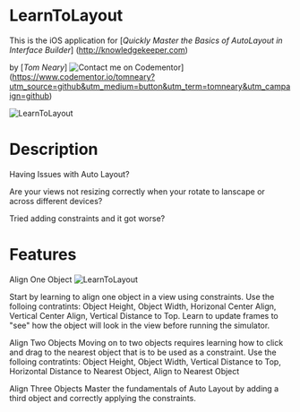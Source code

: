 # LearnToLayout

This is the iOS application for
[*Quickly Master the Basics of AutoLayout in Interface Builder*] (http://knowledgekeeper.com)

by [*Tom Neary*] 
![Contact me on Codementor](https://cdn.codementor.io/badges/contact_me_github.svg)](https://www.codementor.io/tomneary?utm_source=github&utm_medium=button&utm_term=tomneary&utm_campaign=github)

![LearnToLayout](https://www.knowledgekeeper.com/assets/images/githubProjects/LearnToLayout_01.png)


# Description

Having Issues with Auto Layout? 

Are your views not resizing correctly when your rotate to lanscape or across different devices?

Tried adding constraints and it got worse?

# Features

Align One Object
![LearnToLayout](https://www.knowledgekeeper.com/assets/images/githubProjects/LearnToLayout_02.png)

Start by learning to align one object in a view using constraints. Use the folloing contratints: Object Height, Object Width, Horizonal Center Align, Vertical Center Align, Vertical Distance to Top. Learn to update frames to "see" how the object will look in the view before running the simulator. 


Align Two Objects
Moving on to two objects requires learning how to click and drag to the nearest object that is to be used as a constraint. Use the folloing contratints: Object Height, Object Width, Vertical Distance to Top, Horizontal Distance to Nearest Object, Align to Nearest Object


Align Three Objects
Master the fundamentals of Auto Layout by adding a third object and correctly applying the constraints.

